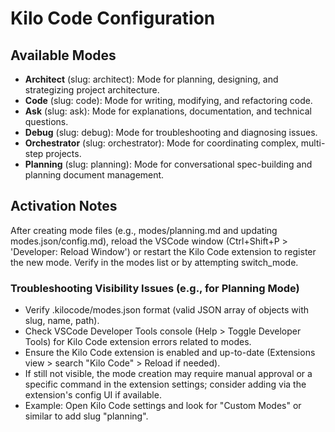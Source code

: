 # Kilo Code Configuration

## Available Modes

- **Architect** (slug: architect): Mode for planning, designing, and strategizing project architecture.
- **Code** (slug: code): Mode for writing, modifying, and refactoring code.
- **Ask** (slug: ask): Mode for explanations, documentation, and technical questions.
- **Debug** (slug: debug): Mode for troubleshooting and diagnosing issues.
- **Orchestrator** (slug: orchestrator): Mode for coordinating complex, multi-step projects.
- **Planning** (slug: planning): Mode for conversational spec-building and planning document management.

## Activation Notes

After creating mode files (e.g., modes/planning.md and updating modes.json/config.md), reload the VSCode window (Ctrl+Shift+P > 'Developer: Reload Window') or restart the Kilo Code extension to register the new mode. Verify in the modes list or by attempting switch_mode.

### Troubleshooting Visibility Issues (e.g., for Planning Mode)
- Verify .kilocode/modes.json format (valid JSON array of objects with slug, name, path).
- Check VSCode Developer Tools console (Help > Toggle Developer Tools) for Kilo Code extension errors related to modes.
- Ensure the Kilo Code extension is enabled and up-to-date (Extensions view > search "Kilo Code" > Reload if needed).
- If still not visible, the mode creation may require manual approval or a specific command in the extension settings; consider adding via the extension's config UI if available.
- Example: Open Kilo Code settings and look for "Custom Modes" or similar to add slug "planning".